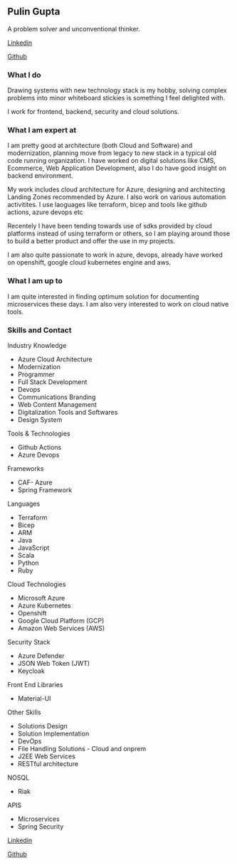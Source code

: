 ## Pulin Gupta

A problem solver and unconventional thinker. 

[Linkedin](https://www.linkedin.com/in/pulin-gupta/)

[Github](https://github.com/pulingupta)

### What I do

Drawing systems with new technology stack is my hobby, solving complex problems into minor whiteboard stickies is something I feel delighted with. 

I work for frontend, backend, security and cloud solutions.

### What I am expert at

I am pretty good at architecture (both Cloud and Software) and modernization, planning move from legacy to new stack in a typical old code running organization. I have worked on digital solutions like CMS, Ecommerce, Web Application Development, also I do have good insight on backend environment.

My work includes cloud architecture for Azure, designing and architecting Landing Zones recommended by Azure. I also work on various automation activitites. I use laoguages like terraform, bicep and tools like github actions, azure devops etc

Recentely I have been tending towards use of sdks provided by cloud platforms instead of using terraform or others, so I am playing around those to build a better product and offer the use in my projects.

I am also quite passionate to work in azure, devops, already have worked on openshift, google cloud kubernetes engine and aws.

### What I am up to

I am quite interested in finding optimum solution for documenting microservices these days. I am also very interested to work on cloud native tools.

### Skills and Contact

Industry Knowledge

- Azure Cloud Architecture
- Modernization
- Programmer
- Full Stack Development
- Devops
- Communications Branding
- Web Content Management
- Digitalization Tools and Softwares
- Design System

Tools & Technologies
- Github Actions
- Azure Devops

Frameworks
- CAF- Azure
- Spring Framework

Languages
- Terraform
- Bicep
- ARM
- Java
- JavaScript
- Scala
- Python
- Ruby

Cloud Technologies
- Microsoft Azure
- Azure Kubernetes
- Openshift
- Google Cloud Platform (GCP)
- Amazon Web Services (AWS)

Security Stack
- Azure Defender
- JSON Web Token (JWT)
- Keycloak

Front End Libraries
- Material-UI

Other Skills 

- Solutions Design
- Solution Implementation
- DevOps
- File Handling Solutions - Cloud and onprem
- J2EE Web Services
- RESTful architecture

NOSQL 
- Riak

APIS
- Microservices
- Spring Security

[Linkedin](https://www.linkedin.com/in/pulin-gupta/)

[Github](https://github.com/pulingupta)

